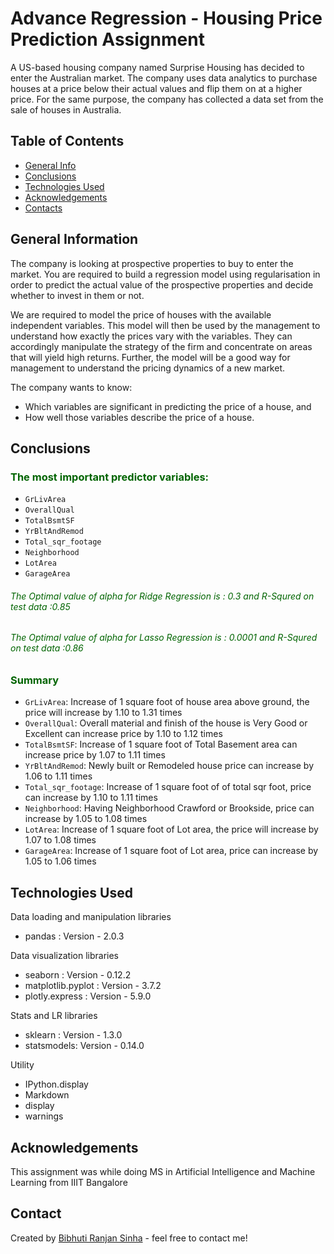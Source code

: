 # Advance Regression - Housing Price Prediction Assignment
A US-based housing company named Surprise Housing has decided to enter the Australian market. The company uses data analytics to purchase houses at a price below their actual values and flip them on at a higher price. For the same purpose, the company has collected a data set from the sale of houses in Australia.


## Table of Contents
* [General Info](#general-information)
* [Conclusions](#conclusions)
* [Technologies Used](#technologies-used)
* [Acknowledgements](#acknowledgements)
* [Contacts](#contacts)


## General Information
The company is looking at prospective properties to buy to enter the market. You are required to build a regression model using regularisation in order to predict the actual value of the prospective properties and decide whether to invest in them or not.

We are required to model the price of houses with the available independent variables. This model will then be used by the management to understand how exactly the prices vary with the variables. They can accordingly manipulate the strategy of the firm and concentrate on areas that will yield high returns. Further, the model will be a good way for management to understand the pricing dynamics of a new market.

The company wants to know:

- Which variables are significant in predicting the price of a house, and
- How well those variables describe the price of a house.

## Conclusions
### <font color='darkgreen'>The most important predictor variables:</font>
- `GrLivArea` 
- `OverallQual`
- `TotalBsmtSF`
- `YrBltAndRemod`
- `Total_sqr_footage`
- `Neighborhood`
- `LotArea`
- `GarageArea`

###### <font color='darkgreen'>The Optimal value of alpha for Ridge Regression is : 0.3 and R-Squred on test data :0.85</font>
###### <font color='darkgreen'>The Optimal value of alpha for Lasso Regression is : 0.0001 and R-Squred on test data :0.86</font>

### <font color='darkgreen'>Summary</font>
- `GrLivArea`: Increase of 1 square foot of house area above ground, the price will increase by 1.10 to 1.31 times
- `OverallQual`: Overall material and finish of the house is Very Good or Excellent can increase price by 1.10 to 1.12 times
- `TotalBsmtSF`: Increase of 1 square foot of Total Basement area can increase price by 1.07 to 1.11 times
- `YrBltAndRemod`: Newly built or Remodeled house price can increase by 1.06 to 1.11 times
- `Total_sqr_footage`: Increase of 1 square foot of of total sqr foot, price can increase by 1.10 to 1.11 times
- `Neighborhood`: Having Neighborhood Crawford or Brookside, price can increase by 1.05 to 1.08 times
- `LotArea`: Increase of 1 square foot of Lot area, the price will increase by 1.07 to 1.08 times
- `GarageArea`: Increase of 1 square foot of Lot area, price can increase by 1.05 to 1.06 times


## Technologies Used
Data loading and manipulation libraries
- pandas : Version - 2.0.3

Data visualization libraries
- seaborn : Version - 0.12.2
- matplotlib.pyplot : Version - 3.7.2
- plotly.express : Version - 5.9.0

Stats and LR libraries
- sklearn : Version - 1.3.0
- statsmodels: Version - 0.14.0

Utility
- IPython.display
 - Markdown
 - display
- warnings


## Acknowledgements
This assignment was while doing MS in Artificial Intelligence and Machine Learning from IIIT Bangalore


## Contact
Created by [Bibhuti Ranjan Sinha](https://www.linkedin.com/in/bibhutiranjansinha/)  - feel free to contact me!